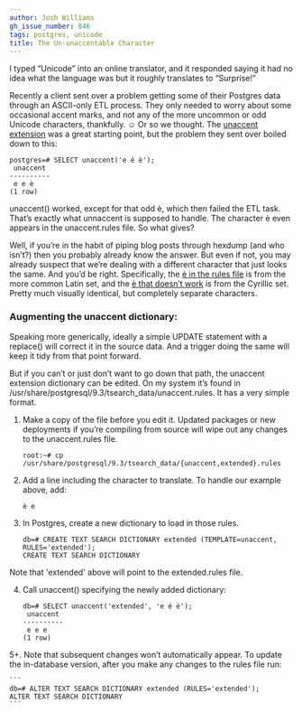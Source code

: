 ```yaml
---
author: Josh Williams
gh_issue_number: 846
tags: postgres, unicode
title: The Un-unaccentable Character
---
```


I typed “Unicode” into an online translator, and it responded saying it had no idea what the language was but it roughly translates to “Surprise!”

Recently a client sent over a problem getting some of their Postgres data through an ASCII-only ETL process.  They only needed to worry about some occasional accent marks, and not any of the more uncommon or odd Unicode characters, thankfully. ☺ Or so we thought.  The [unaccent extension](http://www.postgresql.org/docs/current/interactive/unaccent.html) was a great starting point, but the problem they sent over boiled down to this:

```
postgres=# SELECT unaccent('e é ѐ');
 unaccent 
----------
 e e ѐ
(1 row)
```

unaccent() worked, except for that odd ѐ, which then failed the ETL task.  That’s exactly what unnaccent is supposed to handle.  The character è even appears in the unaccent.rules file.  So what gives?

Well, if you’re in the habit of piping blog posts through hexdump (and who isn’t?) then you probably already know the answer.  But even if not, you may already suspect that we’re dealing with a different character that just looks the same.  And you’d be right.  Specifically, the [è in the rules file](http://unicode.org/cldr/utility/character.jsp?a=00E8) is from the more common Latin set, and the [ѐ that doesn’t work](http://unicode.org/cldr/utility/character.jsp?a=0450) is from the Cyrillic set.  Pretty much visually identical, but completely separate characters.

### Augmenting the unaccent dictionary:

Speaking more generically, ideally a simple UPDATE statement with a replace() will correct it in the source data.  And a trigger doing the same will keep it tidy from that point forward.

But if you can’t or just don’t want to go down that path, the unaccent extension dictionary can be edited.  On my system it’s found in /usr/share/postgresql/9.3/tsearch_data/unaccent.rules.  It has a very simple format.

1. Make a copy of the file before you edit it.  Updated packages or new deployments if you’re compiling from source will wipe out any changes to the unaccent.rules file.

    ```
    root:~# cp /usr/share/postgresql/9.3/tsearch_data/{unaccent,extended}.rules
    ```

2. Add a line including the character to translate.  To handle our example above, add:

    ```
    ѐ e
    ```

3. In Postgres, create a new dictionary to load in those rules.

    ```
    db=# CREATE TEXT SEARCH DICTIONARY extended (TEMPLATE=unaccent, RULES='extended');
    CREATE TEXT SEARCH DICTIONARY
    ```

Note that 'extended' above will point to the extended.rules file.

4. Call unaccent() specifying the newly added dictionary:

    ```
    db=# SELECT unaccent('extended', 'e é ѐ');
     unaccent 
    ----------
     e e e
    (1 row)
    ```

5+. Note that subsequent changes won’t automatically appear.  To update the in-database version, after you make any changes to the rules file run:

    ```
    db=# ALTER TEXT SEARCH DICTIONARY extended (RULES='extended');
    ALTER TEXT SEARCH DICTIONARY
    ```
